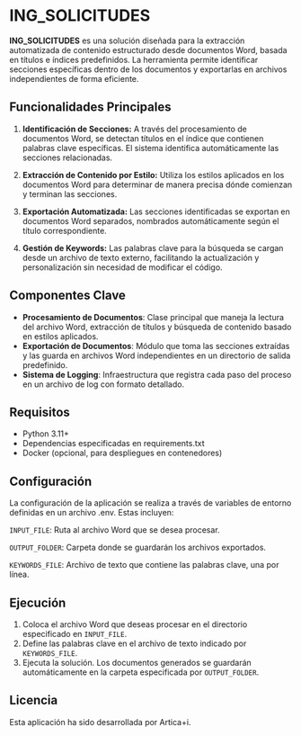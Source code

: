 # ING_SOLICITUDES

**ING_SOLICITUDES** es una solución diseñada para la extracción automatizada de contenido estructurado desde documentos Word, basada en títulos e índices predefinidos. La herramienta permite identificar secciones específicas dentro de los documentos y exportarlas en archivos independientes de forma eficiente.

## Funcionalidades Principales

1. **Identificación de Secciones:**
A través del procesamiento de documentos Word, se detectan títulos en el índice que contienen palabras clave específicas. El sistema identifica automáticamente las secciones relacionadas.

2. **Extracción de Contenido por Estilo:**
Utiliza los estilos aplicados en los documentos Word para determinar de manera precisa dónde comienzan y terminan las secciones.

3. **Exportación Automatizada:**
Las secciones identificadas se exportan en documentos Word separados, nombrados automáticamente según el título correspondiente.

4. **Gestión de Keywords:**
Las palabras clave para la búsqueda se cargan desde un archivo de texto externo, facilitando la actualización y personalización sin necesidad de modificar el código.

## Componentes Clave

- **Procesamiento de Documentos**: Clase principal que maneja la lectura del archivo Word, extracción de títulos y búsqueda de contenido basado en estilos aplicados.
- **Exportación de Documentos**: Módulo que toma las secciones extraídas y las guarda en archivos Word independientes en un directorio de salida predefinido.
- **Sistema de Logging**: Infraestructura que registra cada paso del proceso en un archivo de log con formato detallado.

## Requisitos

- Python 3.11+
- Dependencias especificadas en requirements.txt
- Docker (opcional, para despliegues en contenedores)

## Configuración

La configuración de la aplicación se realiza a través de variables de entorno definidas en un archivo .env. Estas incluyen:

`INPUT_FILE`: Ruta al archivo Word que se desea procesar.

`OUTPUT_FOLDER`: Carpeta donde se guardarán los archivos exportados.

`KEYWORDS_FILE`: Archivo de texto que contiene las palabras clave, una por línea.

## Ejecución

1. Coloca el archivo Word que deseas procesar en el directorio especificado en `INPUT_FILE`.
2. Define las palabras clave en el archivo de texto indicado por `KEYWORDS_FILE`.
3. Ejecuta la solución. Los documentos generados se guardarán automáticamente en la carpeta especificada por `OUTPUT_FOLDER`.

## Licencia

Esta aplicación ha sido desarrollada por Artica+i.
